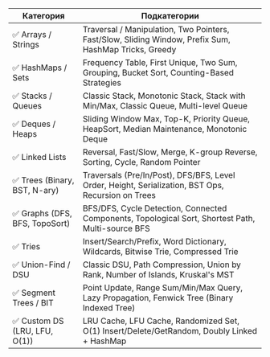 | Категория                     | Подкатегории                                                                                          |
|-------------------------------|-------------------------------------------------------------------------------------------------------|
| ✅ Arrays / Strings            | Traversal / Manipulation, Two Pointers, Fast/Slow, Sliding Window, Prefix Sum, HashMap Tricks, Greedy |
| ✅ HashMaps / Sets             | Frequency Table, First Unique, Two Sum, Grouping, Bucket Sort, Counting-Based Strategies              |
| ✅ Stacks / Queues             | Classic Stack, Monotonic Stack, Stack with Min/Max, Classic Queue, Multi-level Queue                  |
| ✅ Deques / Heaps              | Sliding Window Max, Top-K, Priority Queue, HeapSort, Median Maintenance, Monotonic Deque              |
| ✅ Linked Lists                | Reversal, Fast/Slow, Merge, K-group Reverse, Sorting, Cycle, Random Pointer                           |
| ✅ Trees (Binary, BST, N-ary)  | Traversals (Pre/In/Post), DFS/BFS, Level Order, Height, Serialization, BST Ops, Recursion on Trees    |
| ✅ Graphs (DFS, BFS, TopoSort) | BFS/DFS, Cycle Detection, Connected Components, Topological Sort, Shortest Path, Multi-source BFS     |
| ✅ Tries                       | Insert/Search/Prefix, Word Dictionary, Wildcards, Bitwise Trie, Compressed Trie                       |
| ✅ Union-Find / DSU            | Classic DSU, Path Compression, Union by Rank, Number of Islands, Kruskal's MST                        |
| ✅ Segment Trees / BIT         | Point Update, Range Sum/Min/Max Query, Lazy Propagation, Fenwick Tree (Binary Indexed Tree)           |
| ✅ Custom DS (LRU, LFU, O(1))  | LRU Cache, LFU Cache, Randomized Set, O(1) Insert/Delete/GetRandom, Doubly Linked + HashMap           |

